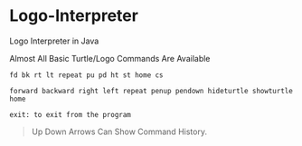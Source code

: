 # Logo-Interpreter
Logo Interpreter in Java

Almost All Basic Turtle/Logo Commands Are Available

` fd bk rt lt repeat pu pd ht st home cs `

` forward backward right left repeat penup pendown hideturtle showturtle home `

`exit: to exit from the program`

> Up Down Arrows Can Show Command History.
